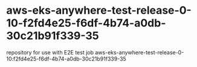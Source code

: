 # aws-eks-anywhere-test-release-0-10-f2fd4e25-f6df-4b74-a0db-30c21b91f339-35
repository for use with E2E test job aws-eks-anywhere-test-release-0-10:f2fd4e25-f6df-4b74-a0db-30c21b91f339-35
